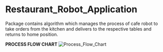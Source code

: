 # Restaurant_Robot_Application
Package contains algorithm which manages the process of cafe robot to take orders from the kitchen and delivers to the respective tables and returns to home position.

**PROCESS FLOW CHART**
![Process_Flow_Chart](https://github.com/user-attachments/assets/85e6bc38-22bc-4deb-a11a-fcbf7ab66f30)
